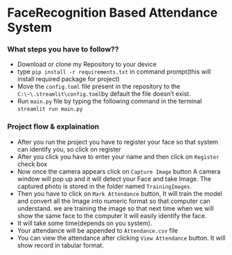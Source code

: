 # FaceRecognition Based Attendance System

### What steps you have to follow??
- Download or clone my Repository to your device
- type `pip install -r requirements.txt` in command prompt(this will install required package for project)
-  Move the `config.toml` file present in the repository to the `C:\~\.streamlit\config.toml`by default the file doesn’t exist.
-  Run `main.py` file by typing the following command in the terminal `streamlit run main.py`

### Project flow & explaination
- After you run the project you have to register your face so that system can identify you, so click on register 
- After you click you have to enter your name and then click on `Register` check box
- Now once the camera appears click on `Capture Image` button A camera window will pop up and it will detect your Face and take Image. The captured photo is stored in the folder named `TrainingImages`.
- Then you have to click on `Mark Attendance` button, It will train the model and convert all the Image into numeric format so that computer can understand. we are training the image so that next time when we will show the same face to the computer it will easily identify the face.
- It will take some time(depends on you system).
- Your attendance will be appended to  `Attendance.csv` file
- You can view the attendance after clicking `View Attendance` button. It will show record in tabular format.


